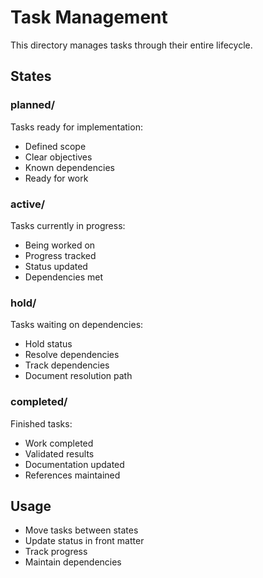 # Task Management

This directory manages tasks through their entire lifecycle.

## States

### planned/
Tasks ready for implementation:
- Defined scope
- Clear objectives
- Known dependencies
- Ready for work

### active/
Tasks currently in progress:
- Being worked on
- Progress tracked
- Status updated
- Dependencies met

### hold/
Tasks waiting on dependencies:
- Hold status
- Resolve dependencies
- Track dependencies
- Document resolution path

### completed/
Finished tasks:
- Work completed
- Validated results
- Documentation updated
- References maintained

## Usage
- Move tasks between states
- Update status in front matter
- Track progress
- Maintain dependencies
